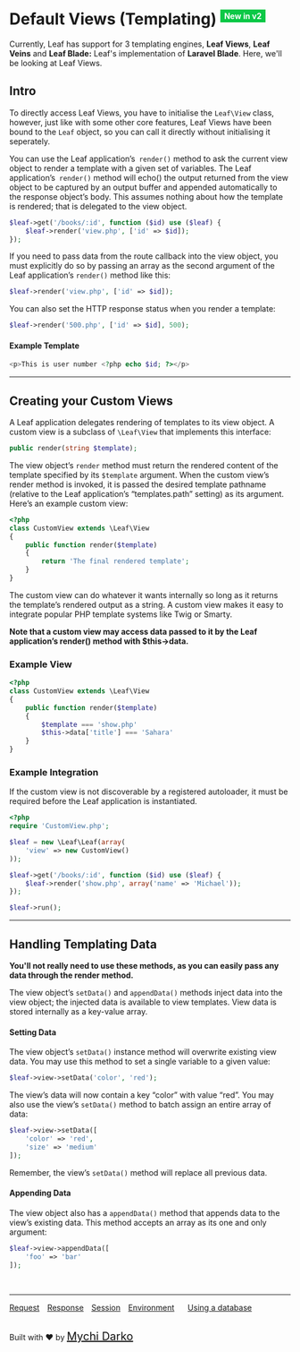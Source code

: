 # Default Views (Templating) <sup><span style="background: rgb(11, 200, 70); color: white; padding: 3px 7px; font-size: 14px;">New in v2</span></sup>

Currently, Leaf has support for 3 templating engines, **Leaf Views**, **Leaf Veins** and **Leaf Blade:** Leaf's implementation of **Laravel Blade**. Here, we'll be looking at Leaf Views.

## Intro

To directly access Leaf Views, you have to initialise the `Leaf\View` class, however, just like with some other core features, Leaf Views have been bound to the `Leaf` object, so you can call it directly without initialising it seperately.

You can use the Leaf application’s` render()` method to ask the current view object to render a template with a given set of variables. The Leaf application’s` render()` method will echo() the output returned from the view object to be captured by an output buffer and appended automatically to the response object’s body. This assumes nothing about how the template is rendered; that is delegated to the view object.

```php
$leaf->get('/books/:id', function ($id) use ($leaf) {
    $leaf->render('view.php', ['id' => $id]);
});
```

If you need to pass data from the route callback into the view object, you must explicitly do so by passing an array as the second argument of the Leaf application’s `render()` method like this:

```php
$leaf->render('view.php', ['id' => $id]);
```

You can also set the HTTP response status when you render a template:

```php
$leaf->render('500.php', ['id' => $id], 500);
```

#### Example Template
```php
<p>This is user number <?php echo $id; ?></p>
```

<hr>

## Creating your Custom Views

A Leaf application delegates rendering of templates to its view object. A custom view is a subclass of `\Leaf\View` that implements this interface:

```php
public render(string $template);
```

The view object’s `render` method must return the rendered content of the template specified by its `$template` argument. When the custom view’s render method is invoked, it is passed the desired template pathname (relative to the Leaf application’s “templates.path” setting) as its argument. Here’s an example custom view:

```php
<?php
class CustomView extends \Leaf\View
{
    public function render($template)
    {
        return 'The final rendered template';
    }
}
```

The custom view can do whatever it wants internally so long as it returns the template’s rendered output as a string. A custom view makes it easy to integrate popular PHP template systems like Twig or Smarty.

**Note that a custom view may access data passed to it by the Leaf application’s render() method with $this->data.**

### Example View

```php
<?php
class CustomView extends \Leaf\View
{
    public function render($template)
    {
        $template === 'show.php'
        $this->data['title'] === 'Sahara'
    }
}
```

### Example Integration

If the custom view is not discoverable by a registered autoloader, it must be required before the Leaf application is instantiated.

```php
<?php
require 'CustomView.php';

$leaf = new \Leaf\Leaf(array(
    'view' => new CustomView()
));

$leaf->get('/books/:id', function ($id) use ($leaf) {
    $leaf->render('show.php', array('name' => 'Michael'));
});

$leaf->run();
```

<hr>

## Handling Templating Data

**You'll not really need to use these methods, as you can easily pass any data through the render method.**

The view object’s `setData()` and `appendData()` methods inject data into the view object; the injected data is available to view templates. View data is stored internally as a key-value array.

#### Setting Data
The view object’s `setData()` instance method will overwrite existing view data. You may use this method to set a single variable to a given value:

```php
$leaf->view->setData('color', 'red');
```

The view’s data will now contain a key “color” with value “red”. You may also use the view’s `setData()` method to batch assign an entire array of data:

```php
$leaf->view->setData([
    'color' => 'red',
    'size' => 'medium'
]);
```

Remember, the view’s `setData()` method will replace all previous data.

#### Appending Data
The view object also has a `appendData()` method that appends data to the view’s existing data. This method accepts an array as its one and only argument:

```php
$leaf->view->appendData([
    'foo' => 'bar'
]);
```

<br>
<hr>

<a href="#/v/2.0/http/request" style="margin: 0px">Request</a>
<a href="#/v/2.0/http/response" style="margin: 0px 10px;">Response</a>
<a href="#/v/2.0/http/session" style="margin: 0px; 10px;">Session</a>
<a href="#/v/2.0/environment" style="margin: 0px 10px;">Environment</a>
<a href="#/v/2.0/database" style="margin: 0px 10px;">Using a database</a>

<br>
Built with ❤ by <a href="https://mychi.netlify.com" style="font-size: 20px; color: #111;" target="_blank">Mychi Darko</a>